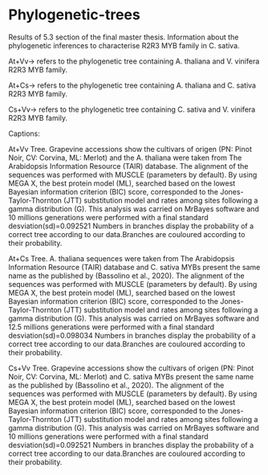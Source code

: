 # Phylogenetic-trees
Results of 5.3 section of the final master thesis. 
Information about the phylogenetic inferences to characterise R2R3 MYB family in C. sativa. 

At+Vv-> refers to the phylogenetic tree containing A. thaliana and V. vinifera R2R3 MYB family. 

At+Cs-> refers to the phylogenetic tree containing A. thaliana and C. sativa R2R3 MYB family.

Cs+Vv-> refers to the phylogenetic tree containing C. sativa and V. vinifera R2R3 MYB family. 

Captions: 

At+Vv Tree. Grapevine accessions show the cultivars of origen (PN: Pinot Noir, CV: Corvina, ML: Merlot) and the A. thaliana were taken from The Arabidopsis Information Resource (TAIR) database. The alignment of the sequences was performed with MUSCLE
(parameters by default). By using MEGA X, the best protein model (ML), searched based on the lowest Bayesian information criterion (BIC) score, corresponded to the Jones-Taylor-Thornton (JTT) substitution model and rates among sites following a gamma 
distribution (G).  This analysis was carried on MrBayes software and 10 millions generations were performed with a final standard desviation(sd)=0.092521 Numbers in branches display the probability of a correct tree according to our data.Branches are
couloured according to their probability. 

At+Cs Tree. A. thaliana sequences  were taken from The Arabidopsis Information Resource (TAIR) database and  C. sativa MYBs present the same name as the published by (Bassolino et al., 2020). The alignment of the sequences was performed with MUSCLE
(parameters by default). By using MEGA X, the best protein model (ML), searched based on the lowest Bayesian information criterion (BIC) score, corresponded to the Jones-Taylor-Thornton (JTT) substitution model and rates among sites following a gamma 
distribution (G).  This analysis was carried on MrBayes software and 12.5 millions generations were performed with a final standard desviation(sd)=0.098034 Numbers in branches display the probability of a correct tree according to our data.Branches are
couloured according to their probability. 


Cs+Vv Tree. Grapevine accessions show the cultivars of origen (PN: Pinot Noir, CV: Corvina, ML: Merlot) and C. sativa MYBs present the same name as the published by (Bassolino et al., 2020). The alignment of the sequences was performed with MUSCLE
(parameters by default). By using MEGA X, the best protein model (ML), searched based on the lowest Bayesian information criterion (BIC) score, corresponded to the Jones-Taylor-Thornton (JTT) substitution model and rates among sites following a gamma 
distribution (G).  This analysis was carried on MrBayes software and 10 millions generations were performed with a final standard desviation(sd)=0.092521 Numbers in branches display the probability of a correct tree according to our data.Branches are
couloured according to their probability. 
